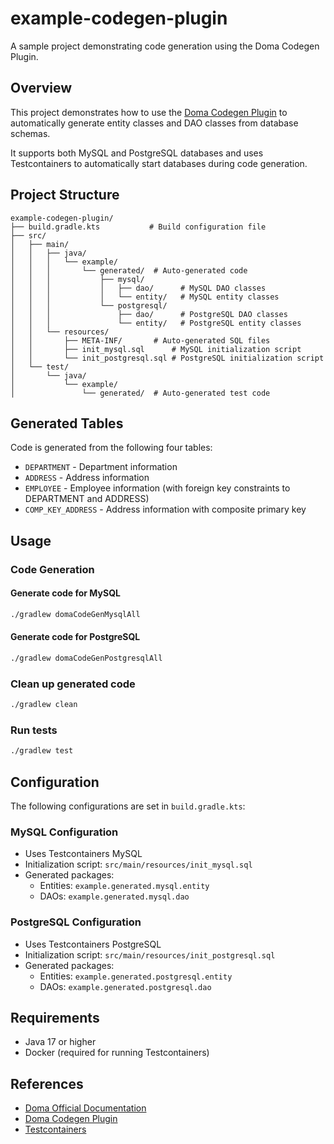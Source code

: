 # example-codegen-plugin

A sample project demonstrating code generation using the Doma Codegen Plugin.

## Overview

This project demonstrates how to use the [Doma Codegen Plugin](https://doma.readthedocs.io/en/stable/codegen/) to automatically generate entity classes and DAO classes from database schemas.

It supports both MySQL and PostgreSQL databases and uses Testcontainers to automatically start databases during code generation.

## Project Structure

```
example-codegen-plugin/
├── build.gradle.kts           # Build configuration file
├── src/
│   ├── main/
│   │   ├── java/
│   │   │   └── example/
│   │   │       └── generated/  # Auto-generated code
│   │   │           ├── mysql/
│   │   │           │   ├── dao/      # MySQL DAO classes
│   │   │           │   └── entity/   # MySQL entity classes
│   │   │           └── postgresql/
│   │   │               ├── dao/      # PostgreSQL DAO classes
│   │   │               └── entity/   # PostgreSQL entity classes
│   │   └── resources/
│   │       ├── META-INF/       # Auto-generated SQL files
│   │       ├── init_mysql.sql      # MySQL initialization script
│   │       └── init_postgresql.sql # PostgreSQL initialization script
│   └── test/
│       └── java/
│           └── example/
│               └── generated/  # Auto-generated test code
```

## Generated Tables

Code is generated from the following four tables:

- `DEPARTMENT` - Department information
- `ADDRESS` - Address information
- `EMPLOYEE` - Employee information (with foreign key constraints to DEPARTMENT and ADDRESS)
- `COMP_KEY_ADDRESS` - Address information with composite primary key

## Usage

### Code Generation

#### Generate code for MySQL
```bash
./gradlew domaCodeGenMysqlAll
```

#### Generate code for PostgreSQL
```bash
./gradlew domaCodeGenPostgresqlAll
```

### Clean up generated code
```bash
./gradlew clean
```

### Run tests
```bash
./gradlew test
```

## Configuration

The following configurations are set in `build.gradle.kts`:

### MySQL Configuration
- Uses Testcontainers MySQL
- Initialization script: `src/main/resources/init_mysql.sql`
- Generated packages:
  - Entities: `example.generated.mysql.entity`
  - DAOs: `example.generated.mysql.dao`

### PostgreSQL Configuration
- Uses Testcontainers PostgreSQL
- Initialization script: `src/main/resources/init_postgresql.sql`
- Generated packages:
  - Entities: `example.generated.postgresql.entity`
  - DAOs: `example.generated.postgresql.dao`

## Requirements

- Java 17 or higher
- Docker (required for running Testcontainers)

## References

- [Doma Official Documentation](https://doma.readthedocs.io/)
- [Doma Codegen Plugin](https://doma.readthedocs.io/en/stable/codegen/)
- [Testcontainers](https://www.testcontainers.org/)
